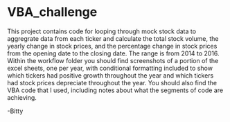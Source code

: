 # VBA_challenge

This project contains code for looping through mock stock data to aggregrate data from each ticker and calculate the total stock volume, the yearly change in stock prices, and the percentage change in stock prices from the opening date to the closing date. The range is from 2014 to 2016. Within the workflow folder you should find screenshots of a portion of the excel sheets, one per year, with conditional formatting included to show which tickers had positive growth throughout the year and which tickers had stock prices depreciate throughout the year. You should also find the VBA code that I used, including notes about what the segments of code are achieving. 

-Bitty
